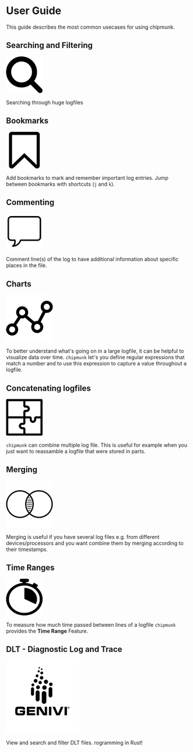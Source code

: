 # User Guide

This guide describes the most common usecases for using chipmunk.

## Searching and Filtering

<img src="../images/magnifying-search-lenses-tool.png" width="100" height="100">

Searching through huge logfiles

## Bookmarks

<img src="../images/bookmark_sign.png" width="100" height="100">

Add bookmarks to mark and remember important log entries. Jump between bookmarks with shortcuts (`j` and `k`).

## Commenting

<img src="../images/comment_sign.png" width="100" height="100">

Comment line(s) of the log to have additional information about specific places in the file.

## Charts

![](../images/chart.png)

To better understand what's going on in a large logfile, it can be helpful to visualize data over
time. `chipmunk` let's you define regular expressions that match a number and to use this expression
to capture a value throughout a logfile.

## Concatenating logfiles

<img src="../images/glue_together.png" width="100" height="100">

`chipmunk` can combine multiple log file. This is useful for example
when you just want to reassamble a logfile that were stored in parts.

## Merging

![](../images/intersection.png)

Merging is useful if you have several log files e.g. from different
devices/processors and you want combine them by merging according to their
timestamps.

## Time Ranges

<img src="../images/stopwatch_sign.png" width="100" height="100">

To measure how much time passed between lines of a logfile `chipmunk` provides the **Time Range** Feature. 

## DLT - Diagnostic Log and Trace

<img src="../images/dlt.png" width="200" height="200">

View and search and filter DLT files.
rogramming in Rust!
